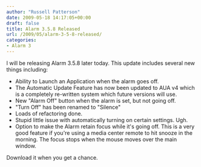 ```yaml
---
author: "Russell Patterson"
date: 2009-05-18 14:17:05+00:00
draft: false
title: Alarm 3.5.8 Released
url: /2009/05/alarm-3-5-8-released/
categories:
- Alarm 3
---
```


I will be releasing Alarm 3.5.8 later today.  This update includes several new things including:

- Ability to Launch an Application when the alarm goes off.
- The Automatic Update Feature has now been updated to AUA v4 which is a completely re-written system which future versions will use.
- New "Alarm Off" button when the alarm is set, but not going off.
- "Turn Off" has been renamed to "Silence"
- Loads of refactoring done.
- Stupid little issue with automatically turning on certain settings. Ugh.
- Option to make the Alarm retain focus while it's going off.  This is a very good feature if you're using a media center remote to hit snooze in the morning.  The focus stops when the mouse moves over the main window.

Download it when you get a chance.
